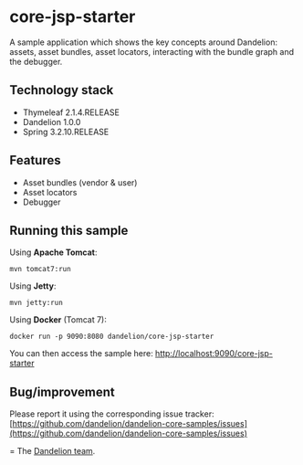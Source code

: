 core-jsp-starter
=================================================================

A sample application which shows the key concepts around Dandelion: assets, asset bundles, asset locators, interacting with the bundle graph and the debugger.

## Technology stack

 - Thymeleaf 2.1.4.RELEASE
 - Dandelion 1.0.0
 - Spring 3.2.10.RELEASE

## Features
		
 - Asset bundles (vendor & user)
 - Asset locators
 - Debugger

## Running this sample

Using __Apache Tomcat__:

    mvn tomcat7:run

Using __Jetty__:

    mvn jetty:run

Using __Docker__ (Tomcat 7):

    docker run -p 9090:8080 dandelion/core-jsp-starter

You can then access the sample here: [http://localhost:9090/core-jsp-starter](http://localhost:9090/core-jsp-starter)

## Bug/improvement

Please report it using the corresponding issue tracker: [https://github.com/dandelion/dandelion-core-samples/issues](https://github.com/dandelion/dandelion-core-samples/issues)

=
The [Dandelion team](http://dandelion.github.io/team/).